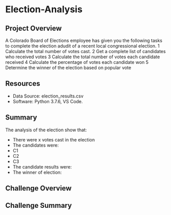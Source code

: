 # Election-Analysis

## Project Overview
A Colorado Board of Elections employee has given you the following tasks to complete the election adudit of a recent local congressional election.
1 Calculate the total number of votes cast.
2 Get a complete list of candidates who received votes
3 Calculate the total number of votes each candidate received
4 Calculate the percentage of votes each candidate won
5 Determine the winner of the election based on popular vote

## Resources
- Data Source: election_results.csv
- Software: Python 3.7.6, VS Code.

## Summary
The analysis of the election show that:

- There were x votes cast in the election
- The candidates were:
- C1
- C2
- C3
- The candidate results were:
- The winner of election:

## Challenge Overview

## Challenge Summary
